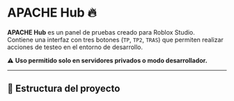# APACHE Hub 🔥

**APACHE Hub** es un panel de pruebas creado para Roblox Studio.  
Contiene una interfaz con tres botones (`TP`, `TP2`, `TRAS`) que permiten realizar acciones de testeo en el entorno de desarrollo.

⚠️ **Uso permitido solo en servidores privados o modo desarrollador.**

---

## 📂 Estructura del proyecto

